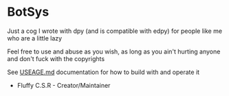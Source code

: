 # BotSys
Just a cog I wrote with dpy (and is compatible with edpy) for people like me who are a little lazy 

Feel free to use and abuse as you wish, as long as you ain't hurting anyone and don't fuck with the copyrights

See [USEAGE.md](https://github.com/ImpishDeathTech/BotSys/blob/master/doc/USEAGE.md) documentation for how to build with and operate it

- Fluffy C.S.R - Creator/Maintainer

